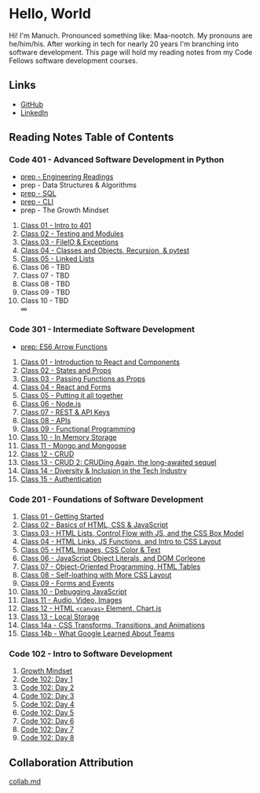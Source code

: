 # Hello, World

Hi! I'm Manuch. Pronounced something like: Maa-nootch. My pronouns are he/him/his. After working in tech for nearly 20 years I'm branching into software development. This page will hold my reading notes from my Code Fellows software development courses.

## Links

- [GitHub](https://github.com/mcsadri/)
- [LinkedIn](https://www.linkedin.com/in/manuch-sadri)

## Reading Notes Table of Contents

### Code 401 - Advanced Software Development in Python

- [prep - Engineering Readings](https://github.com/mcsadri/Reading-Notes/blob/main/Code-401py/prep-01-eng.md)
- prep - Data Structures & Algorithms
- [prep - SQL](https://github.com/mcsadri/Reading-Notes/blob/main/Code-401py/prep-03-sql.md)
- [prep - CLI](https://github.com/mcsadri/Reading-Notes/blob/main/Code-401py/prep-04-cli.md)
- prep - The Growth Mindset

1. [Class 01 - Intro to 401](https://github.com/mcsadri/Reading-Notes/blob/main/Code-401py/class-01.md)
2. [Class 02 - Testing and Modules](https://github.com/mcsadri/Reading-Notes/blob/main/Code-401py/class-02.md)
3. [Class 03 - FileIO & Exceptions](https://github.com/mcsadri/Reading-Notes/blob/main/Code-401py/class-03.md)
4. [Class 04 - Classes and Objects, Recursion, & pytest](https://github.com/mcsadri/Reading-Notes/blob/main/Code-401py/class-04.md)
5. [Class 05 - Linked Lists](https://github.com/mcsadri/Reading-Notes/blob/main/Code-401py/class-05.md)
6. Class 06 - TBD
7. Class 07 - TBD
8. Class 08 - TBD
9. Class 09 - TBD
10. Class 10 - TBD  
∞

### Code 301 - Intermediate Software Development

- [prep: ES6 Arrow Functions](https://github.com/mcsadri/Reading-Notes/blob/main/Code-301/prep-ES6-arrow-functions.md)

1. [Class 01 - Introduction to React and Components](https://github.com/mcsadri/Reading-Notes/blob/main/Code-301/class-01.md)
2. [Class 02 - States and Props](https://github.com/mcsadri/Reading-Notes/blob/main/Code-301/class-02.md)
3. [Class 03 - Passing Functions as Props](https://github.com/mcsadri/Reading-Notes/blob/main/Code-301/class-03.md)
4. [Class 04 - React and Forms](https://github.com/mcsadri/Reading-Notes/blob/main/Code-301/class-04.md)
5. [Class 05 - Putting it all together](https://github.com/mcsadri/Reading-Notes/blob/main/Code-301/class-05.md)
6. [Class 06 - Node.js](https://github.com/mcsadri/Reading-Notes/blob/main/Code-301/class-06.md)
7. [Class 07 - REST & API Keys](https://github.com/mcsadri/Reading-Notes/blob/main/Code-301/class-07.md)
8. [Class 08 - APIs](https://github.com/mcsadri/Reading-Notes/blob/main/Code-301/class-08.md)
9. [Class 09 - Functional Programming](https://github.com/mcsadri/Reading-Notes/blob/main/Code-301/class-09.md)
10. [Class 10 - In Memory Storage](https://github.com/mcsadri/Reading-Notes/blob/main/Code-301/class-10.md)
11. [Class 11 - Mongo and Mongoose](https://github.com/mcsadri/Reading-Notes/blob/main/Code-301/class-11.md)
12. [Class 12 - CRUD](https://github.com/mcsadri/Reading-Notes/blob/main/Code-301/class-12.md)
13. [Class 13 - CRUD 2: CRUDing Again, the long-awaited sequel](https://github.com/mcsadri/Reading-Notes/blob/main/Code-301/class-13.md)
14. [Class 14 - Diversity & Inclusion in the Tech Industry](https://github.com/mcsadri/Reading-Notes/blob/main/Code-301/class-14.md)
15. [Class 15 - Authentication](https://github.com/mcsadri/Reading-Notes/blob/main/Code-301/class-15.md)

### Code 201 - Foundations of Software Development

1. [Class 01 - Getting Started](https://github.com/mcsadri/Reading-Notes/blob/main/Code-201/class-01.md)
2. [Class 02 - Basics of HTML, CSS & JavaScript](https://github.com/mcsadri/Reading-Notes/blob/main/Code-201/class-02.md)
3. [Class 03 - HTML Lists, Control Flow with JS, and the CSS Box Model](https://github.com/mcsadri/Reading-Notes/blob/main/Code-201/class-03.md)
4. [Class 04 - HTML Links, JS Functions, and Intro to CSS Layout](https://github.com/mcsadri/Reading-Notes/blob/main/Code-201/class-04.md)
5. [Class 05 - HTML Images, CSS Color & Text](https://github.com/mcsadri/Reading-Notes/blob/main/Code-201/class-05.md)
6. [Class 06 - JavaScript Object Literals, and DOM Corleone](https://github.com/mcsadri/Reading-Notes/blob/main/Code-201/class-06.md)
7. [Class 07 - Object-Oriented Programming, HTML Tables](https://github.com/mcsadri/Reading-Notes/blob/main/Code-201/class-07.md)
8. [Class 08 - Self-loathing with More CSS Layout](https://github.com/mcsadri/Reading-Notes/blob/main/Code-201/class-08.md)
9. [Class 09 - Forms and Events](https://github.com/mcsadri/Reading-Notes/blob/main/Code-201/class-09.md)
10. [Class 10 - Debugging JavaScript](https://github.com/mcsadri/Reading-Notes/blob/main/Code-201/class-10.md)
11. [Class 11 - Audio, Video, Images](https://github.com/mcsadri/Reading-Notes/blob/main/Code-201/class-11.md)
12. [Class 12 - HTML `<canvas>` Element, Chart.js](https://github.com/mcsadri/Reading-Notes/blob/main/Code-201/class-12.md)
13. [Class 13 - Local Storage](https://github.com/mcsadri/Reading-Notes/blob/main/Code-201/class-13.md)
14. [Class 14a - CSS Transforms, Transitions, and Animations](https://github.com/mcsadri/Reading-Notes/blob/main/Code-201/class-14a.md)
15. [Class 14b - What Google Learned About Teams](https://github.com/mcsadri/Reading-Notes/blob/main/Code-201/class-14b.md)

### Code 102 - Intro to Software Development

1. [Growth Mindset](https://github.com/mcsadri/Reading-Notes/blob/main/Code-102/growth.md)
2. [Code 102: Day 1](https://github.com/mcsadri/Reading-Notes/blob/main/Code-102/markdown.md)
3. [Code 102: Day 2](https://github.com/mcsadri/Reading-Notes/blob/main/Code-102/daytwo.md)
4. [Code 102: Day 3](https://github.com/mcsadri/Reading-Notes/blob/main/Code-102/day3.md)
5. [Code 102: Day 4](https://github.com/mcsadri/Reading-Notes/blob/main/Code-102/day4html.md)
6. [Code 102: Day 5](https://github.com/mcsadri/Reading-Notes/blob/main/Code-102/day5css.md)
7. [Code 102: Day 6](https://github.com/mcsadri/Reading-Notes/blob/main/Code-102/day6javascript.md)
8. [Code 102: Day 7](https://github.com/mcsadri/Reading-Notes/blob/main/Code-102/day7javascriptCont.md)
9. [Code 102: Day 8](https://github.com/mcsadri/Reading-Notes/blob/main/Code-102/day8evenmorejavascript.md)

## Collaboration Attribution

[collab.md](https://github.com/mcsadri/Reading-Notes/blob/main/collab.md)
